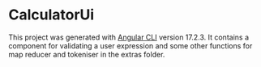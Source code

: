 # CalculatorUi

This project was generated with [Angular CLI](https://github.com/angular/angular-cli) version 17.2.3. 
It contains a component for validating a user expression and some other functions for map reducer and tokeniser in the extras folder.

